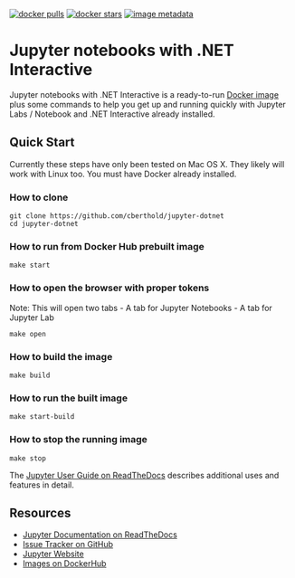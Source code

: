 [![docker pulls](https://img.shields.io/docker/pulls/cberthold/jupyter-dotnet.svg)](https://hub.docker.com/r/cberthold/jupyter-dotnet/) [![docker stars](https://img.shields.io/docker/stars/cberthold/jupyter-dotnet.svg)](https://hub.docker.com/r/cberthold/jupyter-dotnet/) [![image metadata](https://images.microbadger.com/badges/image/cberthold/jupyter-dotnet.svg)](https://microbadger.com/images/cberthold/jupyter-dotnet "cberthold/jupyter-dotnet image metadata")

# Jupyter notebooks with .NET Interactive
Jupyter notebooks with .NET Interactive is a ready-to-run [Docker image](https://hub.docker.com/r/cberthold/jupyter-dotnet) plus some commands to help you get up and running quickly with Jupyter Labs / Notebook and .NET Interactive already installed.

## Quick Start

Currently these steps have only been tested on Mac OS X.  They likely will work with Linux too.  You must have Docker already installed.

### How to clone
```
git clone https://github.com/cberthold/jupyter-dotnet
cd jupyter-dotnet
```

### How to run from Docker Hub prebuilt image
```
make start
```

### How to open the browser with proper tokens
Note: This will open two tabs
    - A tab for Jupyter Notebooks
    - A tab for Jupyter Lab
```
make open
```

### How to build the image
```
make build
```

### How to run the built image
```
make start-build
```

### How to stop the running image
```
make stop
```

The [Jupyter User Guide on ReadTheDocs](http://jupyter-docker-stacks.readthedocs.io/) describes additional uses and features in detail.

## Resources

- [Jupyter Documentation on ReadTheDocs](http://jupyter-docker-stacks.readthedocs.io/)
- [Issue Tracker on GitHub](https://github.com/jupyter/docker-stacks)
- [Jupyter Website](https://jupyter.org)
- [Images on DockerHub](https://hub.docker.com/r/cberthold/jupyter-dotnet)


